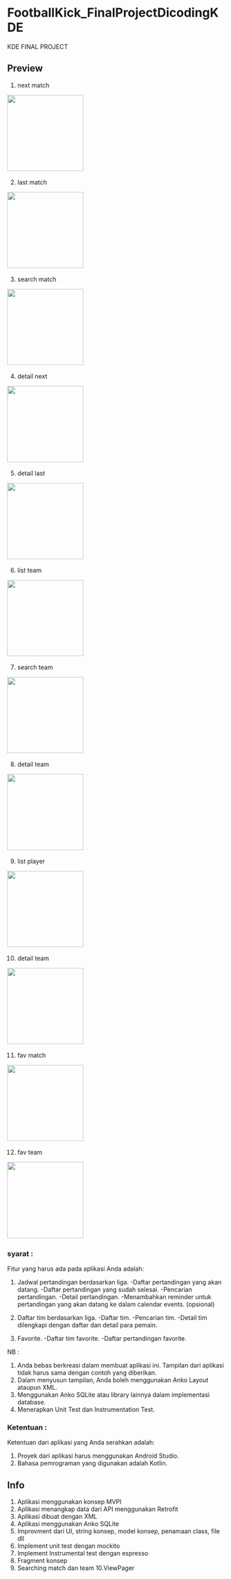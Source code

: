 # FootballKick_FinalProjectDicodingKDE
KDE FINAL PROJECT

## Preview
1. next match

<img src="https://github.com/alzaichsank/FootballKick_FinalProjectDicodingKDE/blob/master/preview/1_next.PNG" width=176/>&nbsp;


2. last match

<img src="https://github.com/alzaichsank/FootballKick_FinalProjectDicodingKDE/blob/master/preview/2_last.PNG" width=176/>&nbsp;


3. search match

<img src="https://github.com/alzaichsank/FootballKick_FinalProjectDicodingKDE/blob/master/preview/3_search_match.PNG" width=176/>&nbsp;


4. detail next

<img src="https://github.com/alzaichsank/FootballKick_FinalProjectDicodingKDE/blob/master/preview/4_detail_next.PNG" width=176/>&nbsp;


5. detail last

<img src="https://github.com/alzaichsank/FootballKick_FinalProjectDicodingKDE/blob/master/preview/5_detail_last.PNG" width=176/>&nbsp;


6. list team

<img src="https://github.com/alzaichsank/FootballKick_FinalProjectDicodingKDE/blob/master/preview/6_list_team.PNG" width=176/>&nbsp;


7. search team

<img src="https://github.com/alzaichsank/FootballKick_FinalProjectDicodingKDE/blob/master/preview/7_seach_team.PNG" width=176/>&nbsp;


8. detail team

<img src="https://github.com/alzaichsank/FootballKick_FinalProjectDicodingKDE/blob/master/preview/8_detail_team.PNG" width=176/>&nbsp;


9. list player

<img src="https://github.com/alzaichsank/FootballKick_FinalProjectDicodingKDE/blob/master/preview/9_list_player.PNG" width=176/>&nbsp;


10. detail team

<img src="https://github.com/alzaichsank/FootballKick_FinalProjectDicodingKDE/blob/master/preview/10_detail_team.PNG" width=176/>&nbsp;


11. fav match

<img src="https://github.com/alzaichsank/FootballKick_FinalProjectDicodingKDE/blob/master/preview/11_fav_matches.PNG" width=176/>&nbsp;


12. fav team

<img src="https://github.com/alzaichsank/FootballKick_FinalProjectDicodingKDE/blob/master/preview/12_fav_teams.PNG" width=176/>&nbsp;


### syarat :
Fitur yang harus ada pada aplikasi Anda adalah:
1. Jadwal pertandingan berdasarkan liga.
 -Daftar pertandingan yang akan datang.
 -Daftar pertandingan yang sudah selesai.
 -Pencarian pertandingan.
 -Detail pertandingan.
 -Menambahkan reminder untuk pertandingan yang akan datang ke dalam calendar events. (opsional)

2. Daftar tim berdasarkan liga.
 -Daftar tim.
 -Pencarian tim.
 -Detail tim dilengkapi dengan daftar dan detail para pemain.

3. Favorite.
 -Daftar tim favorite.
 -Daftar pertandingan favorite.


NB : 
1. Anda bebas berkreasi dalam membuat aplikasi ini. Tampilan dari aplikasi tidak harus sama dengan contoh yang diberikan.
2. Dalam menyusun tampilan, Anda boleh menggunakan Anko Layout ataupun XML.
3. Menggunakan Anko SQLite atau library lainnya dalam implementasi database.
4. Menerapkan Unit Test dan Instrumentation Test.



### Ketentuan :

Ketentuan dari aplikasi yang Anda serahkan adalah:

1. Proyek dari aplikasi harus menggunakan Android Studio.
2. Bahasa pemrograman yang digunakan adalah Kotlin.

## Info ##
1. Aplikasi menggunakan konsep MVPI
2. Aplikasi menangkap data dari API menggunakan Retrofit
3. Aplikasi dibuat dengan XML
4. Aplikasi menggunakan Anko SQLite
5. Improvment dari UI, string konsep, model konsep, penamaan class, file dll
6. Implement unit test dengan mockito 
7. Implement Instrumental test dengan espresso
8. Fragment konsep
9. Searching match dan team
10.ViewPager  
